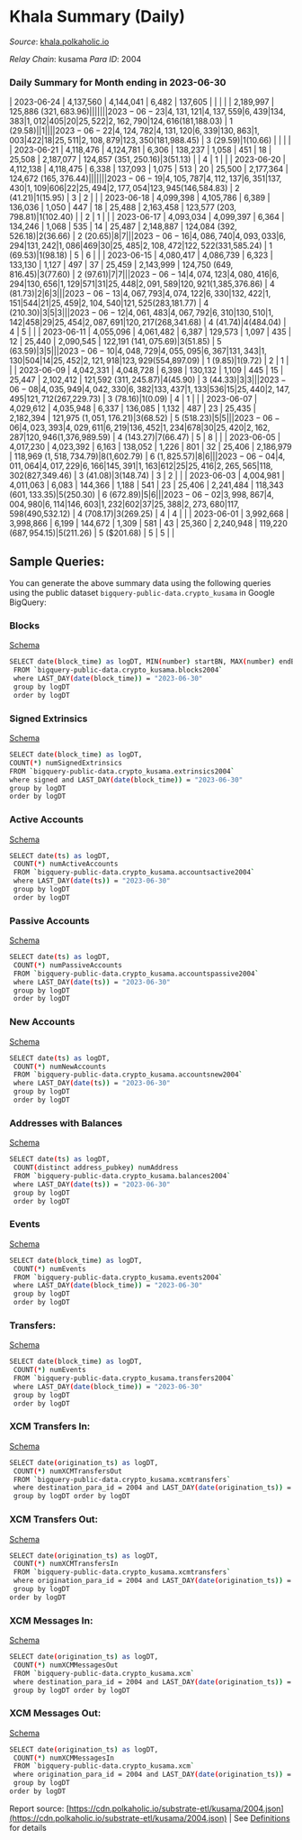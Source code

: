 # Khala Summary (Daily)

_Source_: [khala.polkaholic.io](https://khala.polkaholic.io)

*Relay Chain*: kusama
*Para ID*: 2004



### Daily Summary for Month ending in 2023-06-30


| 2023-06-24 | 4,137,560 | 4,144,041 | 6,482 | 137,605 |  |  |  |  | 2,189,997 | 125,886 ($321,683.96) |   |   |  |  |  |
| 2023-06-23 | 4,131,121 | 4,137,559 | 6,439 | 134,383 | 1,012 | 405 | 20 | 25,522 | 2,162,790 | 124,616 ($181,188.03) | 1 ($29.58) |   | 1 |  |  |
| 2023-06-22 | 4,124,782 | 4,131,120 | 6,339 | 130,863 | 1,003 | 422 | 18 | 25,511 | 2,108,879 | 123,350 ($181,988.45) | 3 ($29.59) | 1 ($10.66) |  |  |  |
| 2023-06-21 | 4,118,476 | 4,124,781 | 6,306 | 138,237 | 1,058 | 451 | 18 | 25,508 | 2,187,077 | 124,857 ($351,250.16) | 3 ($51.13) |   | 4 | 1 |  |
| 2023-06-20 | 4,112,138 | 4,118,475 | 6,338 | 137,093 | 1,075 | 513 | 20 | 25,500 | 2,177,364 | 124,672 ($165,376.44) |   |   |  |  |  |
| 2023-06-19 | 4,105,787 | 4,112,137 | 6,351 | 137,430 | 1,109 | 606 | 22 | 25,494 | 2,177,054 | 123,945 ($146,584.83) | 2 ($41.21) | 1 ($15.95) | 3 | 2 |  |
| 2023-06-18 | 4,099,398 | 4,105,786 | 6,389 | 136,036 | 1,050 | 447 | 18 | 25,488 | 2,163,458 | 123,577 ($203,798.81) | 1 ($102.40) |   | 2 | 1 |  |
| 2023-06-17 | 4,093,034 | 4,099,397 | 6,364 | 134,246 | 1,068 | 535 | 14 | 25,487 | 2,148,887 | 124,084 ($392,526.18) | 2 ($36.66) | 2 ($20.65) | 8 | 7 |  |
| 2023-06-16 | 4,086,740 | 4,093,033 | 6,294 | 131,242 | 1,086 | 469 | 30 | 25,485 | 2,108,472 | 122,522 ($331,585.24) | 1 ($69.53) | 1 ($98.18) | 5 | 6 |  |
| 2023-06-15 | 4,080,417 | 4,086,739 | 6,323 | 133,130 | 1,127 | 497 | 37 | 25,459 | 2,143,999 | 124,750 ($649,816.45) | 3 ($77.60) | 2 ($97.61) | 7 | 7 |  |
| 2023-06-14 | 4,074,123 | 4,080,416 | 6,294 | 130,656 | 1,129 | 571 | 31 | 25,448 | 2,091,589 | 120,921 ($1,385,376.86) | 4 ($81.73) | 2  | 6 | 3 |  |
| 2023-06-13 | 4,067,793 | 4,074,122 | 6,330 | 132,422 | 1,151 | 544 | 21 | 25,459 | 2,104,540 | 121,525 ($283,181.77) | 4 ($210.30) | 3  | 5 | 3 |  |
| 2023-06-12 | 4,061,483 | 4,067,792 | 6,310 | 130,510 | 1,142 | 458 | 29 | 25,454 | 2,087,691 | 120,217 ($268,341.68) | 4 ($41.74) | 4 ($484.04) | 4 | 5 |  |
| 2023-06-11 | 4,055,096 | 4,061,482 | 6,387 | 129,573 | 1,097 | 435 | 12 | 25,440 | 2,090,545 | 122,191 ($141,075.69) | 3 ($51.85) | 5 ($63.59) | 3 | 5 |  |
| 2023-06-10 | 4,048,729 | 4,055,095 | 6,367 | 131,343 | 1,130 | 504 | 14 | 25,452 | 2,121,918 | 123,929 ($554,897.09) | 1 ($9.85) | 1 ($9.72) | 2 | 1 |  |
| 2023-06-09 | 4,042,331 | 4,048,728 | 6,398 | 130,132 | 1,109 | 445 | 15 | 25,447 | 2,102,412 | 121,592 ($311,245.87) | 4 ($45.90) | 3 ($44.33) | 3 | 3 |  |
| 2023-06-08 | 4,035,949 | 4,042,330 | 6,382 | 133,437 | 1,133 | 536 | 15 | 25,440 | 2,147,495 | 121,712 ($267,229.73) | 3 ($78.16) | 1 ($0.09) | 4 | 1 |  |
| 2023-06-07 | 4,029,612 | 4,035,948 | 6,337 | 136,085 | 1,132 | 487 | 23 | 25,435 | 2,182,394 | 121,975 ($1,051,176.21) | 3 ($68.52) | 5 ($518.23) | 5 | 5 |  |
| 2023-06-06 | 4,023,393 | 4,029,611 | 6,219 | 136,452 | 1,234 | 678 | 30 | 25,420 | 2,162,287 | 120,946 ($1,376,989.59) | 4 ($143.27) | 7 ($66.47) | 5 | 8 |  |
| 2023-06-05 | 4,017,230 | 4,023,392 | 6,163 | 138,052 | 1,226 | 801 | 32 | 25,406 | 2,186,979 | 118,969 ($1,518,734.79) | 8 ($1,602.79) | 6 ($1,825.57) | 8 | 6 |  |
| 2023-06-04 | 4,011,064 | 4,017,229 | 6,166 | 145,391 | 1,163 | 612 | 25 | 25,416 | 2,265,565 | 118,302 ($827,349.46) | 3 ($41.08) | 3 ($148.74) | 3 | 2 |  |
| 2023-06-03 | 4,004,981 | 4,011,063 | 6,083 | 144,366 | 1,188 | 541 | 23 | 25,406 | 2,241,484 | 118,343 ($601,133.35) | 5 ($250.30) | 6 ($672.89) | 5 | 6 |  |
| 2023-06-02 | 3,998,867 | 4,004,980 | 6,114 | 146,603 | 1,232 | 602 | 37 | 25,388 | 2,273,680 | 117,598 ($490,532.12) | 4 ($708.17) | 3 ($269.25) | 4 | 4 |  |
| 2023-06-01 | 3,992,668 | 3,998,866 | 6,199 | 144,672 | 1,309 | 581 | 43 | 25,360 | 2,240,948 | 119,220 ($687,954.15) | 5 ($211.26) | 5 ($201.68) | 5 | 5 |  |

## Sample Queries:
You can generate the above summary data using the following queries using the public dataset `bigquery-public-data.crypto_kusama` in Google BigQuery:


### Blocks 

[Schema](https://github.com/colorfulnotion/substrate-etl/blob/main/schema/blocks.json)

```bash
SELECT date(block_time) as logDT, MIN(number) startBN, MAX(number) endBN, COUNT(*) numBlocks 
 FROM `bigquery-public-data.crypto_kusama.blocks2004`  
 where LAST_DAY(date(block_time)) = "2023-06-30" 
 group by logDT 
 order by logDT
```

### Signed Extrinsics 

[Schema](https://github.com/colorfulnotion/substrate-etl/blob/main/schema/extrinsics.json)

```bash
SELECT date(block_time) as logDT, 
COUNT(*) numSignedExtrinsics 
FROM `bigquery-public-data.crypto_kusama.extrinsics2004`  
where signed and LAST_DAY(date(block_time)) = "2023-06-30" 
group by logDT 
order by logDT
```

### Active Accounts 

[Schema](https://github.com/colorfulnotion/substrate-etl/blob/main/schema/accountsactive.json)

```bash
SELECT date(ts) as logDT, 
 COUNT(*) numActiveAccounts 
 FROM `bigquery-public-data.crypto_kusama.accountsactive2004` 
 where LAST_DAY(date(ts)) = "2023-06-30" 
 group by logDT 
 order by logDT
```

### Passive Accounts 

[Schema](https://github.com/colorfulnotion/substrate-etl/blob/main/schema/accountspassive.json)

```bash
SELECT date(ts) as logDT, 
 COUNT(*) numPassiveAccounts 
 FROM `bigquery-public-data.crypto_kusama.accountspassive2004` 
 where LAST_DAY(date(ts)) = "2023-06-30" 
 group by logDT 
 order by logDT
```

### New Accounts 

[Schema](https://github.com/colorfulnotion/substrate-etl/blob/main/schema/accountsnew.json)

```bash
SELECT date(ts) as logDT, 
 COUNT(*) numNewAccounts 
 FROM `bigquery-public-data.crypto_kusama.accountsnew2004` 
 where LAST_DAY(date(ts)) = "2023-06-30" 
 group by logDT
 order by logDT
```

### Addresses with Balances 

[Schema](https://github.com/colorfulnotion/substrate-etl/blob/main/schema/balances.json)

```bash
SELECT date(ts) as logDT,
 COUNT(distinct address_pubkey) numAddress 
 FROM `bigquery-public-data.crypto_kusama.balances2004` 
 where LAST_DAY(date(ts)) = "2023-06-30" 
 group by logDT 
 order by logDT
```

### Events 

[Schema](https://github.com/colorfulnotion/substrate-etl/blob/main/schema/events.json)

```bash
SELECT date(block_time) as logDT, 
 COUNT(*) numEvents 
 FROM `bigquery-public-data.crypto_kusama.events2004` 
 where LAST_DAY(date(block_time)) = "2023-06-30" 
 group by logDT 
 order by logDT
```

### Transfers:

[Schema](https://github.com/colorfulnotion/substrate-etl/blob/main/schema/transfers.json)

```bash
SELECT date(block_time) as logDT, 
 COUNT(*) numEvents 
 FROM `bigquery-public-data.crypto_kusama.transfers2004` 
 where LAST_DAY(date(block_time)) = "2023-06-30" 
 group by logDT 
 order by logDT
```

### XCM Transfers In: 

[Schema](https://github.com/colorfulnotion/substrate-etl/blob/main/schema/xcmtransfers.json)

```bash
SELECT date(origination_ts) as logDT, 
 COUNT(*) numXCMTransfersOut 
 FROM `bigquery-public-data.crypto_kusama.xcmtransfers` 
 where destination_para_id = 2004 and LAST_DAY(date(origination_ts)) = "2023-06-30" 
 group by logDT order by logDT
```

### XCM Transfers Out: 

[Schema](https://github.com/colorfulnotion/substrate-etl/blob/main/schema/xcmtransfers.json)

```bash
SELECT date(origination_ts) as logDT, 
 COUNT(*) numXCMTransfersIn 
 FROM `bigquery-public-data.crypto_kusama.xcmtransfers` 
 where origination_para_id = 2004 and LAST_DAY(date(origination_ts)) = "2023-06-30" 
 group by logDT 
order by logDT
```

### XCM Messages In: 

[Schema](https://github.com/colorfulnotion/substrate-etl/blob/main/schema/xcm.json)

```bash
SELECT date(origination_ts) as logDT, 
 COUNT(*) numXCMMessagesOut 
 FROM `bigquery-public-data.crypto_kusama.xcm` 
 where destination_para_id = 2004 and LAST_DAY(date(origination_ts)) = "2023-06-30" 
 group by logDT order by logDT
```

### XCM Messages Out: 

[Schema](https://github.com/colorfulnotion/substrate-etl/blob/main/schema/xcm.json)

```bash
SELECT date(origination_ts) as logDT, 
 COUNT(*) numXCMMessagesIn 
 FROM `bigquery-public-data.crypto_kusama.xcm` 
 where origination_para_id = 2004 and LAST_DAY(date(origination_ts)) = "2023-06-30" 
 group by logDT 
order by logDT
```


Report source: [https://cdn.polkaholic.io/substrate-etl/kusama/2004.json](https://cdn.polkaholic.io/substrate-etl/kusama/2004.json) | See [Definitions](/DEFINITIONS.md) for details
